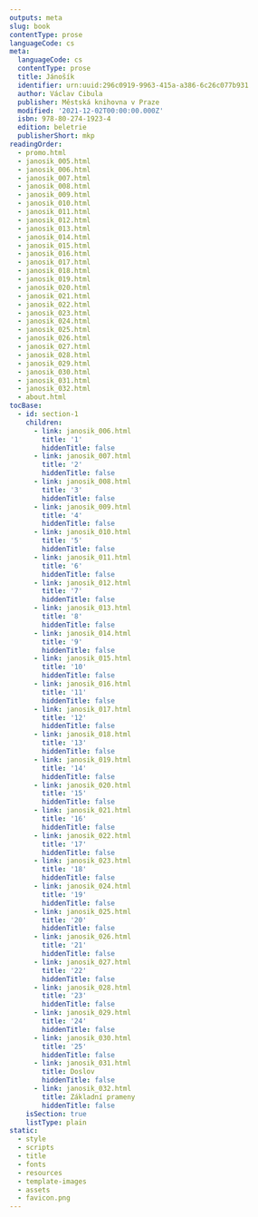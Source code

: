 ```yaml
---
outputs: meta
slug: book
contentType: prose
languageCode: cs
meta:
  languageCode: cs
  contentType: prose
  title: Jánošík
  identifier: urn:uuid:296c0919-9963-415a-a386-6c26c077b931
  author: Václav Cibula
  publisher: Městská knihovna v Praze
  modified: '2021-12-02T00:00:00.000Z'
  isbn: 978-80-274-1923-4
  edition: beletrie
  publisherShort: mkp
readingOrder:
  - promo.html
  - janosik_005.html
  - janosik_006.html
  - janosik_007.html
  - janosik_008.html
  - janosik_009.html
  - janosik_010.html
  - janosik_011.html
  - janosik_012.html
  - janosik_013.html
  - janosik_014.html
  - janosik_015.html
  - janosik_016.html
  - janosik_017.html
  - janosik_018.html
  - janosik_019.html
  - janosik_020.html
  - janosik_021.html
  - janosik_022.html
  - janosik_023.html
  - janosik_024.html
  - janosik_025.html
  - janosik_026.html
  - janosik_027.html
  - janosik_028.html
  - janosik_029.html
  - janosik_030.html
  - janosik_031.html
  - janosik_032.html
  - about.html
tocBase:
  - id: section-1
    children:
      - link: janosik_006.html
        title: '1'
        hiddenTitle: false
      - link: janosik_007.html
        title: '2'
        hiddenTitle: false
      - link: janosik_008.html
        title: '3'
        hiddenTitle: false
      - link: janosik_009.html
        title: '4'
        hiddenTitle: false
      - link: janosik_010.html
        title: '5'
        hiddenTitle: false
      - link: janosik_011.html
        title: '6'
        hiddenTitle: false
      - link: janosik_012.html
        title: '7'
        hiddenTitle: false
      - link: janosik_013.html
        title: '8'
        hiddenTitle: false
      - link: janosik_014.html
        title: '9'
        hiddenTitle: false
      - link: janosik_015.html
        title: '10'
        hiddenTitle: false
      - link: janosik_016.html
        title: '11'
        hiddenTitle: false
      - link: janosik_017.html
        title: '12'
        hiddenTitle: false
      - link: janosik_018.html
        title: '13'
        hiddenTitle: false
      - link: janosik_019.html
        title: '14'
        hiddenTitle: false
      - link: janosik_020.html
        title: '15'
        hiddenTitle: false
      - link: janosik_021.html
        title: '16'
        hiddenTitle: false
      - link: janosik_022.html
        title: '17'
        hiddenTitle: false
      - link: janosik_023.html
        title: '18'
        hiddenTitle: false
      - link: janosik_024.html
        title: '19'
        hiddenTitle: false
      - link: janosik_025.html
        title: '20'
        hiddenTitle: false
      - link: janosik_026.html
        title: '21'
        hiddenTitle: false
      - link: janosik_027.html
        title: '22'
        hiddenTitle: false
      - link: janosik_028.html
        title: '23'
        hiddenTitle: false
      - link: janosik_029.html
        title: '24'
        hiddenTitle: false
      - link: janosik_030.html
        title: '25'
        hiddenTitle: false
      - link: janosik_031.html
        title: Doslov
        hiddenTitle: false
      - link: janosik_032.html
        title: Základní prameny
        hiddenTitle: false
    isSection: true
    listType: plain
static:
  - style
  - scripts
  - title
  - fonts
  - resources
  - template-images
  - assets
  - favicon.png
---
```

